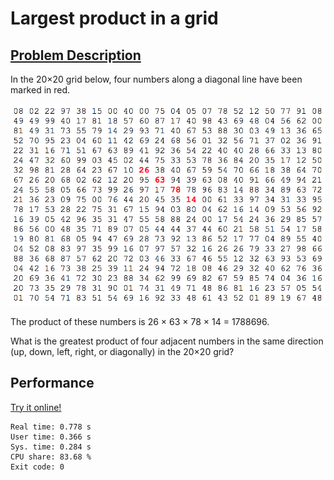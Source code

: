 # Largest product in a grid

## [Problem Description](https://projecteuler.net/problem=11)

In the 20×20 grid below, four numbers along a diagonal line have been marked in red.

![20x20grid](20x20grid.png)

The product of these numbers is 26 × 63 × 78 × 14 = 1788696.

What is the greatest product of four adjacent numbers in the same direction (up, down, left, right, or diagonally) in the 20×20 grid?

## Performance

[Try it online!](https://tio.run/##xVddb9NYEH3vr/AKqUogpL7f96LVihceeGLfEapCY4pFYkeOU6WI/17m3BkXm7a7qIBAsuL7MTNnzpwZl2pTH@vu5ubJX2eHfXf2vm7OquaqqPL2ybr6sG3Xh01V/Nu17zfVtlSqWLcnJ0Xxcrvqu/pYvC3joij1otD0pLAoDK2Vo71yUdiSfwPWlh780p1AdxzdV/Q4nNNeUnQWF@T69p9Ni/ykxK4UXYt0TcGc3j3txcD7OE@0bw3t437kkM7TWmcYY9dwA9eGfgOZOEIWaK3IRCMk7QXFbj25d7SO5NIgI8O2in4N3LuJayQWgIZcasMogFTBnWZ0GnuR0ZW0bzS/I6QJTChcEylj1@AYiJVcdYrReaBD0rROYuos18RKHTSF87RvDCOPU0KAyAZGArTgPCfqGI21XEaYgwyUEGEiwtB947gOUtKxa7hEacB5RmGZGCBXQOZZNbdcJ0YPEoEY5TZiF6aucR3mQOBFiF6EpaUGICeRqUn8XkooCA7us8IASd0hBKpwkXWLq1AKiEHIJMIDEXgSyDCsoKwUyzVByKCnrhVzl9WRpD3QBp55BnLwnjm1fOYVc59bzLIM8noqPiBRoldwDQXksolS0JlItmQFsDg1KyqHSmwLMaYpalwBhyADOkbCRlxDOQNZSF4L6gzF8jpnTPbR5e6ddKOXVii5ceEW@gZ/mBc5pOUH7WGlpUAkQqIPECaHm84QlThRiM9LKZNoPXdilLJqaQsvoynwWCqljMjOTsWXx4tmQcWhNI4VArKAHHtO2gp7Wh7MGpRPB@4NUteEEOkuII7iwoumg5bOlGZGWfEOhNB97mDDI8zxNPwetRU0SBydpR2XFiMKpQJBCIPOy@0ipTMyTwAFYjVT1LkLEyPHKIILDExtvrUETEEQ7kX9reGhimCZb9iru64zWsdI8vjBtCt5gAZpCTRzntuRSxllWgKCEyWRUiaEKB41eeQoLuUgKC@lzEPVsFt0Ir4yufQiUqgs1yG@w8eRvpu7YtfRp/Oin23qfT/HVxPBXjWH7bKr6KDKB4vi9OmZntNZ1axvTS@rpupWfXX@se3qz23Trzbnl1172NXN5X7q8EPbFdfF38@LcrlUo0ofh70Rj@v2xShxuBktv/zD4NZdu5sdn10/1eX8nuN@9ama2QcBX1VdX1/8IFx/D9z06@GeV4TqevaofNb16rJtfiIf//vyUY/IZ9X09Z/Jycx/KluVHpHtAwm@/YH@GlL8X2XfufgQvXcu/lct3p2M07xom4tVP8my2Lebq2rISP4aH4zuIWA@cbhd7Wanw4A6VfPvT4@zgdMc8fWb5e7Q70f/C1jm8Dc3XwE)

```
Real time: 0.778 s
User time: 0.366 s
Sys. time: 0.284 s
CPU share: 83.68 %
Exit code: 0
```